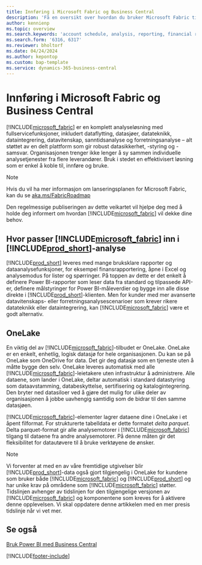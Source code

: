 ```yaml
---
title: Innføring i Microsoft Fabric og Business Central
description: 'Få en oversikt over hvordan du bruker Microsoft Fabric til å få innsikt, forretningsanalyse og KPI-er fra Business Central-data.'
author: kennienp
ms.topic: overview
ms.search.keywords: 'account schedule, analysis, reporting, financial report, business intelligence, KPI'
ms.search.form: '6316, 6317'
ms.reviewer: bholtorf
ms.date: 04/24/2024
ms.author: kepontop
ms.custom: bap-template
ms.service: dynamics-365-business-central
---
```

# <a name="introduction-to-microsoft-fabric-and-business-central"></a>Innføring i Microsoft Fabric og Business Central

[!INCLUDE[microsoft_fabric](includes/microsoft_fabric.md)] er en komplett analyseløsning med fullservicefunksjoner, inkludert dataflytting, datasjøer, datateknikk, dataintegrering, datavitenskap, sanntidsanalyse og forretningsanalyse – alt støttet av en delt plattform som gir robust datasikkerhet, -styring og -samsvar. Organisasjonen trenger ikke lenger å sy sammen individuelle analysetjenester fra flere leverandører. Bruk i stedet en effektivisert løsning som er enkel å koble til, innføre og bruke.

> [!NOTE]
> Hvis du vil ha mer informasjon om lanseringsplanen for Microsoft Fabric, kan du se [aka.ms/FabricRoadmap](https://aka.ms/FabricRoadmap)
> 
> Den regelmessige publiseringen av dette veikartet vil hjelpe deg med å holde deg informert om hvordan [!INCLUDE[microsoft_fabric](includes/microsoft_fabric.md)] vil dekke dine behov.

## <a name="where-does--fit-into-includeprod_short-analytics"></a>Hvor passer [!INCLUDE[microsoft_fabric](includes/microsoft_fabric.md)] inn i [!INCLUDE[prod_short](includes/prod_short.md)]-analyse

[!INCLUDE[prod_short](includes/prod_short.md)] leveres med mange bruksklare rapporter og dataanalysefunksjoner, for eksempel finansrapportering, åpne i Excel og analysemodus for lister og spørringer. På toppen av dette er det enkelt å definere Power BI-rapporter som leser data fra standard og tilpassede API-er, definere målstyringer for Power BI-måleverdier og bygge inn alle disse direkte i [!INCLUDE[prod_short](includes/prod_short.md)]-klienten. Men for kunder med mer avanserte datavitenskaps- eller forretningsanalysescenarioer som krever rikere datateknikk eller dataintegrering, kan [!INCLUDE[microsoft_fabric](includes/microsoft_fabric.md)] være et godt alternativ. 

## <a name="onelake"></a>OneLake

En viktig del av [!INCLUDE[microsoft_fabric](includes/microsoft_fabric.md)]-tilbudet er OneLake. OneLake er en enkelt, enhetlig, logisk datasjø for hele organisasjonen. Du kan se på OneLake som OneDrive for data. Det gir deg datasjø som en tjeneste uten å måtte bygge den selv. OneLake leveres automatisk med alle [!INCLUDE[microsoft_fabric](includes/microsoft_fabric.md)]-leietakere uten infrastruktur å administrere. Alle dataene, som lander i OneLake, deltar automatisk i standard datastyring som dataavstamming, databeskyttelse, sertifisering og katalogintegrering. Den bryter ned datasiloer ved å gjøre det mulig for ulike deler av organisasjonen å jobbe uavhengig samtidig som de bidrar til den samme datasjøen.

[!INCLUDE[microsoft_fabric](includes/microsoft_fabric.md)]-elementer lagrer dataene dine i OneLake i et åpent filformat. For strukturerte tabelldata er dette formatet *delta parquet*. Delta parquet-format gir alle analysemotorer i [!INCLUDE[microsoft_fabric](includes/microsoft_fabric.md)] tilgang til dataene fra andre analysemotorer. På denne måten gir det fleksibilitet for datautøvere til å bruke verktøyene de ønsker.

> [!NOTE]
> Vi forventer at med en av våre fremtidige utgivelser blir [!INCLUDE[prod_short](includes/prod_short.md)]-data også gjort tilgjengelig i OneLake for kundene som bruker både [!INCLUDE[microsoft_fabric](includes/microsoft_fabric.md)] og [!INCLUDE[prod_short](includes/prod_short.md)] og har unike krav på områdene som [!INCLUDE[microsoft_fabric](includes/microsoft_fabric.md)] støtter. Tidslinjen avhenger av tidslinjen for den tilgjengelige versjonen av [!INCLUDE[microsoft_fabric](includes/microsoft_fabric.md)] og komponentene som kreves for å aktivere denne opplevelsen. Vi skal oppdatere denne artikkelen med en mer presis tidslinje når vi vet mer.

## <a name="see-also"></a>Se også
[Bruk Power BI med Business Central](admin-powerbi.md)   

[!INCLUDE[footer-include](includes/footer-banner.md)]
